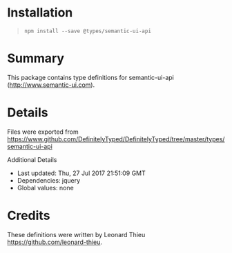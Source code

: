 # Installation
> `npm install --save @types/semantic-ui-api`

# Summary
This package contains type definitions for semantic-ui-api (http://www.semantic-ui.com).

# Details
Files were exported from https://www.github.com/DefinitelyTyped/DefinitelyTyped/tree/master/types/semantic-ui-api

Additional Details
 * Last updated: Thu, 27 Jul 2017 21:51:09 GMT
 * Dependencies: jquery
 * Global values: none

# Credits
These definitions were written by Leonard Thieu <https://github.com/leonard-thieu>.
